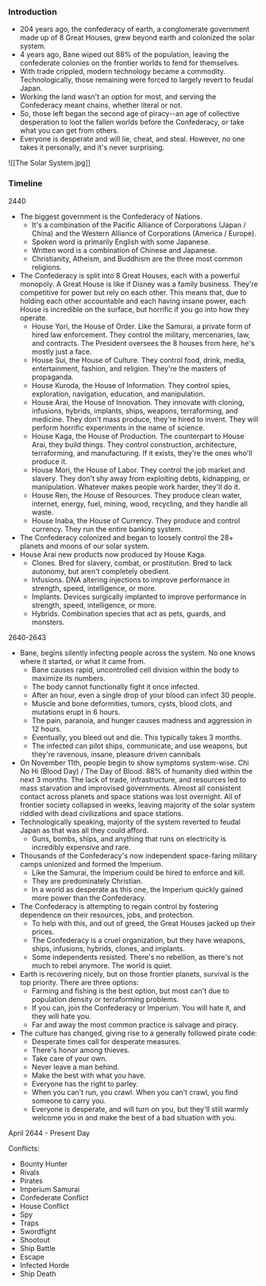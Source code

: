 ### Introduction
- 204 years ago, the confederacy of earth, a conglomerate government made up of 8 Great Houses, grew beyond earth and colonized the solar system.
- 4 years ago, Bane wiped out 88% of the population, leaving the confederate colonies on the frontier worlds to fend for themselves.
- With trade crippled, modern technology became a commodity. Technologically, those remaining were forced to largely revert to feudal Japan.
- Working the land wasn't an option for most, and serving the Confederacy meant chains, whether literal or not. 
- So, those left began the second age of piracy--an age of collective desperation to loot the fallen worlds before the Confederacy, or take what you can get from others.
 - Everyone is desperate and will lie, cheat, and steal. However, no one takes it personally, and it's never surprising.

![[The Solar System.jpg]]

### Timeline
2440
- The biggest government is the Confederacy of Nations.
	- It's a combination of the Pacific Alliance of Corporations (Japan / China) and the Western Alliance of Corporations (America / Europe).
	- Spoken word is primarily English with some Japanese.
	- Written word is a combination of Chinese and Japanese.
	- Christianity, Atheism, and Buddhism are the three most common religions.
- The Confederacy is split into 8 Great Houses, each with a powerful monopoly. A Great House is like if Disney was a family business. They're competitive for power but rely on each other. This means that, due to holding each other accountable and each having insane power, each House is incredible on the surface, but horrific if you go into how they operate.
	- House Yori, the House of Order. Like the Samurai, a private form of hired law enforcement. They control the military, mercenaries, law, and contracts. The President oversees the 8 houses from here, he's mostly just a face.
	- House Sui, the House of Culture. They control food, drink, media, entertainment, fashion, and religion. They're the masters of propaganda. 
	- House Kuroda, the House of Information. They control spies, exploration, navigation, education, and manipulation. 
	- House Arai, the House of Innovation. They innovate with cloning, infusions, hybrids, implants, ships, weapons, terraforming, and medicine. They don't mass produce, they're hired to invent. They will perform horrific experiments in the name of science.
	- House Kaga, the House of Production. The counterpart to House Arai, they build things. They control construction, architecture, terraforming, and manufacturing. If it exists, they're the ones who'll produce it.
	- House Mori, the House of Labor. They control the job market and slavery. They don't shy away from exploiting debts, kidnapping, or manipulation. Whatever makes people work harder, they'll do it.
	- House Ren, the House of Resources. They produce clean water, internet, energy, fuel, mining, wood, recycling, and they handle all waste.
	- House Inaba, the House of Currency. They produce and control currency. They run the entire banking system.
- The Confederacy colonized and began to loosely control the 28+ planets and moons of our solar system.
- House Arai new products now produced by House Kaga.
	- Clones. Bred for slavery, combat, or prostitution. Bred to lack autonomy, but aren't completely obedient.
	- Infusions. DNA altering injections to improve performance in strength, speed, intelligence, or more.
	- Implants. Devices surgically implanted to improve performance in strength, speed, intelligence, or more. 
	- Hybrids. Combination species that act as pets, guards, and monsters.

2640-2643
- Bane, begins silently infecting people across the system. No one knows where it started, or what it came from.
	- Bane causes rapid, uncontrolled cell division within the body to maximize its numbers.
	- The body cannot functionally fight it once infected.
	- After an hour, even a single drop of your blood can infect 30 people.
	- Muscle and bone deformities, tumors, cysts, blood clots, and mutations erupt in 6 hours.
	- The pain, paranoia, and hunger causes madness and aggression in 12 hours.
	- Eventually, you bleed out and die. This typically takes 3 months.
	- The infected can pilot ships, communicate, and use weapons, but they're ravenous, insane, pleasure driven cannibals
- On November 11th, people begin to show symptoms system-wise. Chi No Hi (Blood Day) / The Day of Blood. 88% of humanity died within the next 3 months. The lack of trade, infrastructure, and resources led to mass starvation and improvised governments. Almost all consistent contact across planets and space stations was lost overnight. All of frontier society collapsed in weeks, leaving majority of the solar system riddled with dead civilizations and space stations.
- Technologically speaking, majority of the system reverted to feudal Japan as that was all they could afford.
	- Guns, bombs, ships, and anything that runs on electricity is incredibly expensive and rare.
- Thousands of the Confederacy's now independent space-faring military camps unionized and formed the Imperium.
	- Like the Samurai, the Imperium could be hired to enforce and kill.
	- They are predominately Christian. 
	- In a world as desperate as this one, the Imperium quickly gained more power than the Confederacy.
- The Confederacy is attempting to regain control by fostering dependence on their resources, jobs, and protection.
	- To help with this, and out of greed, the Great Houses jacked up their prices.
	- The Confederacy is a cruel organization, but they have weapons, ships, infusions, hybrids, clones, and implants.
	- Some independents resisted. There's no rebellion, as there's not much to rebel anymore. The world is quiet.
- Earth is recovering nicely, but on those frontier planets, survival is the top priority. There are three options:
	- Farming and fishing is the best option, but most can't due to population density or terraforming problems.
	- If you can, join the Confederacy or Imperium. You will hate it, and they will hate you.
	- Far and away the most common practice is salvage and piracy.
- The culture has changed, giving rise to a generally followed pirate code:
	- Desperate times call for desperate measures. 
	- There's honor among thieves.
	- Take care of your own.
	- Never leave a man behind.
	- Make the best with what you have.
	- Everyone has the right to parley.
	- When you can't run, you crawl. When you can't crawl, you find someone to carry you.
	- Everyone is desperate, and will turn on you, but they'll still warmly welcome you in and make the best of a bad situation with you.

April 2644 - Present Day


Conflicts:
- Bounty Hunter
- Rivals
- Pirates
- Imperium Samurai
- Confederate Conflict
- House Conflict
- Spy
- Traps
- Swordfight
- Shootout
- Ship Battle
- Escape
- Infected Horde
- Ship Death